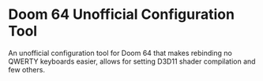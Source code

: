 # Doom 64 Unofficial Configuration Tool
An unofficial configuration tool for Doom 64 that makes rebinding no QWERTY keyboards easier, allows for setting D3D11 shader compilation and few others.
